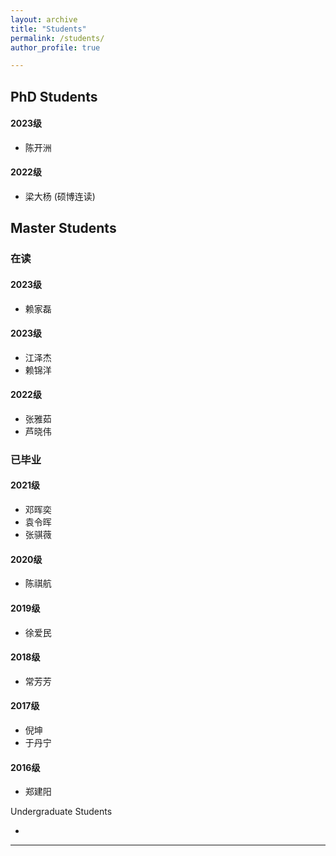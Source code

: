 ```yaml
---
layout: archive
title: "Students"
permalink: /students/
author_profile: true

---
```


PhD Students
---
#### 2023级
* 陈开洲
#### 2022级
* 梁大杨 (硕博连读)
  
Master Students
---
### 在读

#### 2023级
* 赖家磊
  
#### 2023级
* 江泽杰 
* 赖锦洋

#### 2022级
* 张雅茹 
* 芦晓伟


### 已毕业

#### 2021级
* 邓晖奕 
* 袁令晖
* 张骐薇 

#### 2020级
* 陈祺航

#### 2019级
* 徐爱民

#### 2018级
* 常芳芳

#### 2017级
* 倪坤 
* 于丹宁
  
#### 2016级
* 郑建阳 


Undergraduate Students

* 
---

